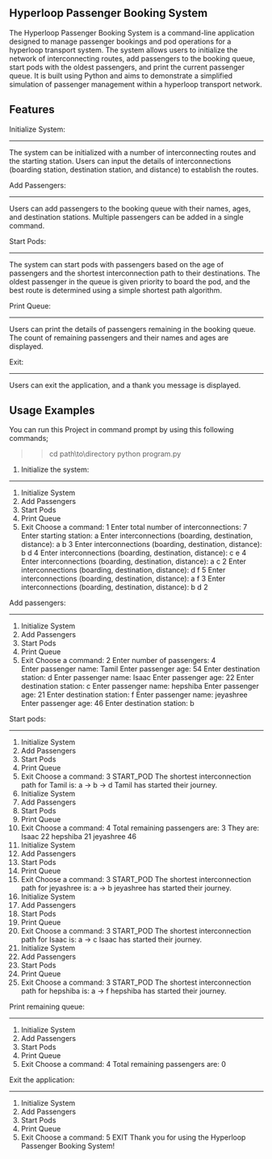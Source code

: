 Hyperloop Passenger Booking System
----------------------------------
The Hyperloop Passenger Booking System is a command-line application designed to manage passenger bookings 
and pod operations for a hyperloop transport system. The system allows users to initialize the network of 
interconnecting routes, add passengers to the booking queue, start pods with the oldest passengers, and print 
the current passenger queue. It is built using Python and aims to demonstrate a simplified simulation of 
passenger management within a hyperloop transport network.

Features
--------
Initialize System:
******************
The system can be initialized with a number of interconnecting routes and the starting station.
Users can input the details of interconnections (boarding station, destination station, and distance) 
to establish the routes.

Add Passengers:
***************
Users can add passengers to the booking queue with their names, ages, and destination stations.
Multiple passengers can be added in a single command.

Start Pods:
***********
The system can start pods with passengers based on the age of passengers and the shortest interconnection path 
to their destinations.
The oldest passenger in the queue is given priority to board the pod, and the best route is determined using 
a simple shortest path algorithm.

Print Queue:
************
Users can print the details of passengers remaining in the booking queue.
The count of remaining passengers and their names and ages are displayed.

Exit:
*****
Users can exit the application, and a thank you message is displayed.

Usage Examples
--------------
You can run this Project in command prompt by using this following commands;
>> cd path\to\directory
>> python program.py

1. Initialize the system:
*************************
1. Initialize System
2. Add Passengers
3. Start Pods
4. Print Queue
5. Exit
Choose a command: 1
Enter total number of interconnections: 7
Enter starting station: a
Enter interconnections (boarding, destination, distance): a b 3
Enter interconnections (boarding, destination, distance): b d 4
Enter interconnections (boarding, destination, distance): c e 4
Enter interconnections (boarding, destination, distance): a c 2
Enter interconnections (boarding, destination, distance): d f 5
Enter interconnections (boarding, destination, distance): a f 3
Enter interconnections (boarding, destination, distance): b d 2

Add passengers:
**************
1. Initialize System
2. Add Passengers
3. Start Pods
4. Print Queue
5. Exit
Choose a command: 2
Enter number of passengers: 4        
Enter passenger name: Tamil
Enter passenger age: 54
Enter destination station: d
Enter passenger name: Isaac 
Enter passenger age: 22
Enter destination station: c
Enter passenger name: hepshiba
Enter passenger age: 21
Enter destination station: f
Enter passenger name: jeyashree
Enter passenger age: 46
Enter destination station: b

Start pods:
**********
1. Initialize System
2. Add Passengers
3. Start Pods
4. Print Queue
5. Exit
Choose a command: 3
START_POD
The shortest interconnection path for Tamil is:
a -> b -> d
Tamil has started their journey.
1. Initialize System
2. Add Passengers
3. Start Pods
4. Print Queue
5. Exit
Choose a command: 4
Total remaining passengers are: 3
They are:
Isaac 22
hepshiba 21
jeyashree 46
1. Initialize System
2. Add Passengers
3. Start Pods
4. Print Queue
5. Exit
Choose a command: 3
START_POD
The shortest interconnection path for jeyashree is:
a -> b
jeyashree has started their journey.
1. Initialize System
2. Add Passengers
3. Start Pods
4. Print Queue
5. Exit
Choose a command: 3
START_POD
The shortest interconnection path for Isaac is:
a -> c
Isaac has started their journey.
1. Initialize System
2. Add Passengers
3. Start Pods
4. Print Queue
5. Exit
Choose a command: 3
START_POD
The shortest interconnection path for hepshiba is:
a -> f
hepshiba has started their journey.

Print remaining queue:
*********************
1. Initialize System
2. Add Passengers
3. Start Pods
4. Print Queue
5. Exit
Choose a command: 4
Total remaining passengers are: 0

Exit the application:
********************
1. Initialize System
2. Add Passengers
3. Start Pods
4. Print Queue
5. Exit
Choose a command: 5
EXIT
Thank you for using the Hyperloop Passenger Booking System!
